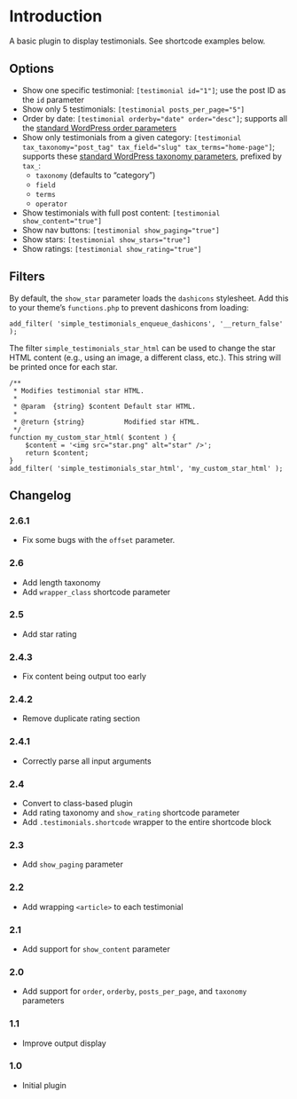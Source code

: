 Introduction
============

A basic plugin to display testimonials. See shortcode examples below.

Options
-------

- Show one specific testimonial: `[testimonial id="1"]`; use the post ID as the `id` parameter
- Show only 5 testimonials: `[testimonial posts_per_page="5"]`
- Order by date: `[testimonial orderby="date" order="desc"]`; supports all the [standard WordPress order parameters](https://developer.wordpress.org/reference/classes/wp_query/#order-orderby-parameters)
- Show only testimonials from a given category: `[testimonial tax_taxonomy="post_tag" tax_field="slug" tax_terms="home-page"]`; supports these [standard WordPress taxonomy parameters](https://developer.wordpress.org/reference/classes/wp_query/#taxonomy-parameters), prefixed by `tax_`:
    - `taxonomy` (defaults to “category”)
    - `field`
    - `terms`
    - `operator`
- Show testimonials with full post content: `[testimonial show_content="true"]`
- Show nav buttons: `[testimonial show_paging="true"]`
- Show stars: `[testimonial show_stars="true"]`
- Show ratings: `[testimonial show_rating="true"]`

Filters
-------

By default, the `show_star` parameter loads the `dashicons` stylesheet. Add this to your theme’s `functions.php` to prevent dashicons from loading:

```
add_filter( 'simple_testimonials_enqueue_dashicons', '__return_false' );
```

The filter `simple_testimonials_star_html` can be used to change the star HTML content (e.g., using an image, a different class, etc.). This string will be printed once for each star.

```
/**
 * Modifies testimonial star HTML.
 *
 * @param  {string} $content Default star HTML.
 *
 * @return {string}          Modified star HTML.
 */
function my_custom_star_html( $content ) {
	$content = '<img src="star.png" alt="star" />';
	return $content;
}
add_filter( 'simple_testimonials_star_html', 'my_custom_star_html' );
```

Changelog
---------

### 2.6.1
 - Fix some bugs with the `offset` parameter.

### 2.6
 - Add length taxonomy
 - Add `wrapper_class` shortcode parameter

### 2.5
 - Add star rating

### 2.4.3
 - Fix content being output too early

### 2.4.2
 - Remove duplicate rating section

### 2.4.1
 - Correctly parse all input arguments

### 2.4
 - Convert to class-based plugin
 - Add rating taxonomy and `show_rating` shortcode parameter
 - Add `.testimonials.shortcode` wrapper to the entire shortcode block

### 2.3
 - Add `show_paging` parameter

### 2.2
- Add wrapping `<article>` to each testimonial

### 2.1
- Add support for `show_content` parameter

### 2.0
- Add support for `order`, `orderby`, `posts_per_page`, and `taxonomy` parameters

### 1.1
- Improve output display

### 1.0
- Initial plugin
